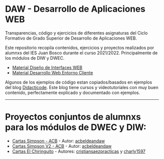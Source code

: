 # DAW - Desarrollo de Aplicaciones WEB
 Transparencias, código y ejercicios de diferentes asignaturas del Ciclo Formativo de Grado Superior de Desarrollo de Aplicaciones WEB.

 Este repositorio recopila contenidos, ejercicios y proyectos realizados por alumnxs del IES Juan Bosco durante el curso 2021/2022. Principalmente de los módulos de DIW y DWEC.

 - [Material Diseño de Interfaces WEB](DIW)
 - [Material Desarrollo Web Entorno Cliente](DWEC)


 Algunos de los ejemplos de código estan copiados/basados en ejemplos del blog [Didacticode](https://didacticode.com/). Este blog tiene cursos y videotutoriales con muy buen contenido, perfectamente explicado y documentado con ejemplos.


 ---

 # Proyectos conjuntos de alumnxs para los módulos de DWEC y DIW:

 - [Cartas Simpson - ACB](Proyectos_DWEC_DIW/CARTAS_SIMPSON_ACB) - Autor: [acbeldeandaw](https://github.com/acbeldeandaw)
 - [Cartas Simpson V2 - ACB](Proyectos_DWEC_DIW/CARTAS_SIMPSON_V2_ACB) - Autor: [acbeldeandaw](https://github.com/acbeldeandaw)
 - [Cartas El Chiringuito](Proyectos_DWEC_DIW/ChirinCartas) - Autores: [cristiansaezpracticas](https://github.com/cristiansaezpracticas) y [charly1597](https://github.com/charly1597)
